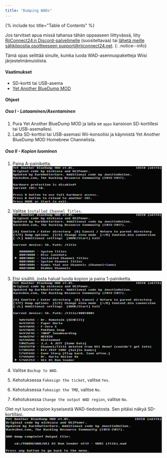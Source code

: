 ```yaml
---
title: "Dumping WADs"
---
```


{% include toc title="Table of Contents" %}

Jos tarvitset apua missä tahansa tähän oppaaseen liittyvässä, liity [RiiConnect24:n Discord-palvelimelle](https://discord.gg/rc24) (suositeltavaa) tai [ lähetä meille sähköpostia osoitteeseen support@riiconnect24.net](mailto:support@riiconnect24.net).
{: .notice--info}

Tämä opas selittää sinulle, kuinka luoda WAD-asennuspaketteja Wiisi järjestelmämuistista.

#### Vaatimukset
* SD-kortti tai USB-asema
* [Yet Another BlueDump MOD](/assets/files/YABDM.zip)

#### Ohjeet
##### Osa I - Lataaminen/Asentaminen

1. Pura Yet Another BlueDump MOD ja laita se `apps` kansioon SD-kortillesi tai USB-asemallesi.
2. Laita SD-korttisi tai USB-asemasi Wii-konsoliisi ja käynnistä Yet Another BlueDump MOD Homebrew Channelista.

##### Osa II - Kopion luominen
1. Paina A-painiketta. ![Press A](/images/DumpWADS/2.png)

2. Valitse `Installed Channel Titles`. ![Installed Channel Titles](/images/DumpWADS/3.png)

3. Etsi sisältö, josta haluat luoda kopion ja paina 1-painiketta. ![Find channel](/images/DumpWADS/4.png)

4. Valitse `Backup to WAD`.
5. Kehotuksessa `Fakesign the ticket`, valitse `Yes`.
6. Kehotuksessa `Fakesign the TMD`, valitse `No`.
7. Kehotuksessa `Change the output WAD region`, valitse `No`.

Olet nyt luonut kopion kyseisestä WAD-tiedostosta. Sen pitäisi näkyä SD-kortillasi. ![Done](/images/DumpWADS/5.png)
